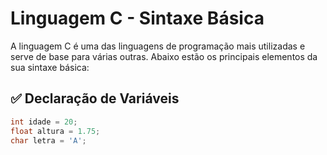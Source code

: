 # Linguagem C - Sintaxe Básica

A linguagem C é uma das linguagens de programação mais utilizadas e serve de base para várias outras. Abaixo estão os principais elementos da sua sintaxe básica:

## ✅ Declaração de Variáveis

```c
int idade = 20;
float altura = 1.75;
char letra = 'A';